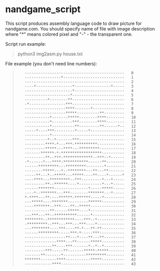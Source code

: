 # nandgame_script
This script produces assembly language code to draw picture for nandgame.com.
You should specify name of file with image description where "*" means colored pixel and "-" - the transparent one.

Script run example:
>python3 img2asm.py house.txt

File example (you don't need line numbers):
>        --------------------------------------------   0
>        ----------------*---------------------------   1
>        --------------------------------------------   2
>        ----*----------------*----------------*-----   3
>        ---------------------*----------------------   4
>        --------------------*-----------------------   5
>        ----------*--------**-----------------------   6
>        -*----------------***-----------------------   7
>        ------------------****-------*--------------   8
>        ------------------*****----------**---------   9
>        -----------*-------*****--------****--------   10
>        -----------*---------***--------****--------   11
>        -----------*----------**---------**------*--   12
>        -----*----***---------*-----*---------------   13
>        -----------*--------------------------------   14
>        ----------*--*-------***--------------------   15
>        ---------****-*---***-**********------------   16
>        ---------*****---****---*********-----------   17
>        -------******-*-******************----------   18
>        ---------**--***-*************--***--*------   19
>        -*------*---****-***********------**--------   20
>        ------*********---*********--------*--------   21
>        --------*****---*--********---**---**-------   22
>        -----**---*--*****---*****----**----*------*   23
>        ----****---*********--***---------*---*-----   24
>        ---------**--******----*----------*---*-----   25
>        ------*******---------------*-----*****-----   26
>        ----*--*******---***--------*******---*-----   27
>        *-****---**----******-*******-----*---------   28
>        ---*****----*******---------******----------   29
>        ----*******--***----**--*****---------------   30
>        -----------**------*****----*---------------   31
>        ---***---**--**********------*--------------   32
>        ********--************----***--*------------   33
>        -*********--***---***---***----*------------   34
>        ---********----***----**-*---**-**----------   35
>        ------*********-----***-*-----***-----------   36
>        ------------------**---*----**---**---------   37
>        --------------****---**------*****----------   38
>        ------------**----***-------*--*--*---------   39
>        ---------***-----**-------*****-*****-------   40
>        -------**-------*----------*********--------   41
>        *******-------****-----------*****----------   42
>        ------------****----------------------------   43
